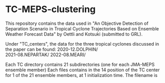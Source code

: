 # TC-MEPS-clustering
This repository contains the data used in "An Objective Detection of Separation Scenario in Tropical Cyclone Trajectories Based on Ensemble Weather Forecast Data" by Oettli and Kotsuki (submitted to GRL).

Under "TC_centers", the data for the three tropical cyclones discussed in the paper can be found:
	2020-12.DOLPHIN/  
	2021-08.NEPARTAK/ 
	2022-08.MEARI/

Each TC directory contains 21 subdirectories (one for each JMA-MEPS ensemble member)
Each files contains in the 14 position of the TC center for 1 of the 21 ensemble members, at 1 initialization time. The filename is 
